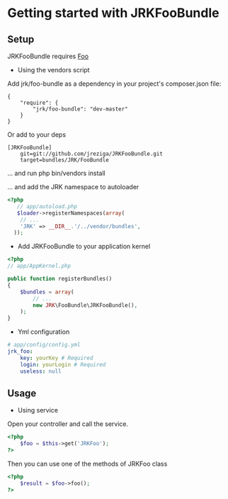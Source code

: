 Getting started with JRKFooBundle
======================================

Setup
-----
JRKFooBundle requires [Foo](http://foo.fr)


- Using the vendors script

Add jrk/foo-bundle as a dependency in your project's composer.json file:

```
{
    "require": {
        "jrk/foo-bundle": "dev-master"
    }
}
```

Or add to your deps

```
[JRKFooBundle]
    git=git://github.com/jreziga/JRKFooBundle.git
    target=bundles/JRK/FooBundle
```

... and run php bin/vendors install

... and add the JRK namespace to autoloader

``` php
<?php
   // app/autoload.php
   $loader->registerNamespaces(array(
    // ...
    'JRK' => __DIR__.'/../vendor/bundles',
  ));
```

- Add JRKFooBundle to your application kernel

``` php
<?php
// app/AppKernel.php

public function registerBundles()
{
    $bundles = array(
        // ...
        new JRK\FooBundle\JRKFooBundle(),
    );
}
```
- Yml configuration

``` yml
# app/config/config.yml
jrk_foo:
    key: yourKey # Required
    login: yourLogin # Required
    useless: null
```

Usage
-----

 - Using service

Open your controller and call the service.

``` php
<?php
    $foo = $this->get('JRKFoo');
?>
```

Then you can use one of the methods of JRKFoo class

``` php
<?php
    $result = $foo->foo();
?>
```